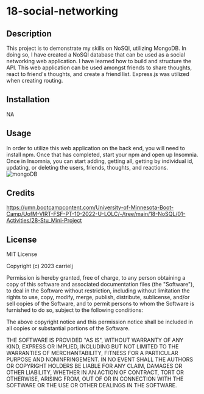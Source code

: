 # 18-social-networking

## Description

This project is to demonstrate my skills on NoSQl, utilizing MongoDB. In doing so, I have created a NoSQl database that can be used as a social networking web application. I have learned how to build and structure the API. This web application can be used amongst friends to share thoughts, react to friend's thoughts, and create a friend list. Express.js was utilized when creating routing. 

## Installation

NA

## Usage

In order to utilize this web application on the back end, you will need to install npm. Once that has completed, start your npm and open up Insomnia. Once in Insomnia, you can start adding, getting all, getting by individual id, updating, or deleting the users, friends, thoughts, and reactions. 
![mongoDB](https://user-images.githubusercontent.com/114967552/225032433-0d49d7dd-9608-49c3-9206-58e9ff67eb05.JPG)

## Credits

https://umn.bootcampcontent.com/University-of-Minnesota-Boot-Camp/UofM-VIRT-FSF-PT-10-2022-U-LOLC/-/tree/main/18-NoSQL/01-Activities/28-Stu_Mini-Project

## License

MIT License

Copyright (c) 2023 carrielj

Permission is hereby granted, free of charge, to any person obtaining a copy
of this software and associated documentation files (the "Software"), to deal
in the Software without restriction, including without limitation the rights
to use, copy, modify, merge, publish, distribute, sublicense, and/or sell
copies of the Software, and to permit persons to whom the Software is
furnished to do so, subject to the following conditions:

The above copyright notice and this permission notice shall be included in all
copies or substantial portions of the Software.

THE SOFTWARE IS PROVIDED "AS IS", WITHOUT WARRANTY OF ANY KIND, EXPRESS OR
IMPLIED, INCLUDING BUT NOT LIMITED TO THE WARRANTIES OF MERCHANTABILITY,
FITNESS FOR A PARTICULAR PURPOSE AND NONINFRINGEMENT. IN NO EVENT SHALL THE
AUTHORS OR COPYRIGHT HOLDERS BE LIABLE FOR ANY CLAIM, DAMAGES OR OTHER
LIABILITY, WHETHER IN AN ACTION OF CONTRACT, TORT OR OTHERWISE, ARISING FROM,
OUT OF OR IN CONNECTION WITH THE SOFTWARE OR THE USE OR OTHER DEALINGS IN THE
SOFTWARE.